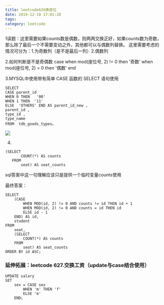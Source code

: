 ```yaml
---
title: leetcode626换座位
date: 2019-12-10 17:01:28
tags:
category: leetcode
---
```


1读题：这里需要如果counts数是偶数，则两两交换正好，如果counts数为奇数，那么除了最后一个不需要变动之外，其他都可以与偶数列替换。
这里需要考虑的情况可分为：1.为奇数列（是不是最后一列）2.偶数列


2.如何判断是不是奇偶数
case
      when mod(座位号, 2) != 0  then  '奇数'
      when mod(座位号, 2)  = 0  then  '偶数'
end


3.MYSQL中使用带有简单 CASE 函数的 SELECT 语句使用
```
SELECT  
CASE parent_id 
WHEN 0 THEN   '00'
WHEN 1 THEN  '11'
ELSE  'OTHERS' END AS parent_id_new ,
parent_id ,
type_id ,
type_name
FROM  tdb_goods_types。
```
![](http://119.29.18.20/img/leetcode626.png)

4.
 ```
 (SELECT
        COUNT(*) AS counts
    FROM
        seat) AS seat_counts
```
sql答案中这一句理解应该只是提供一个临时变量counts使用

最终答案：
```
SELECT
    (CASE
        WHEN MOD(id, 2) != 0 AND counts != id THEN id + 1
        WHEN MOD(id, 2) != 0 AND counts = id THEN id
        ELSE id - 1
    END) AS id,
    student
FROM
    seat,
    (SELECT
        COUNT(*) AS counts
    FROM
        seat) AS seat_counts
ORDER BY id ASC;
```

### 延伸拓展：leetcode 627.交换工资（update与case结合使用）
```
UPDATE salary
SET
    sex = CASE sex
        WHEN 'm' THEN 'f'
        ELSE 'm'
    END;
```